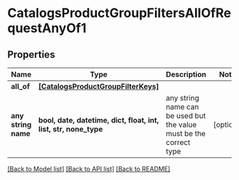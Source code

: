 # CatalogsProductGroupFiltersAllOfRequestAnyOf1


## Properties
Name | Type | Description | Notes
------------ | ------------- | ------------- | -------------
**all_of** | [**[CatalogsProductGroupFilterKeys]**](CatalogsProductGroupFilterKeys.md) |  | 
**any string name** | **bool, date, datetime, dict, float, int, list, str, none_type** | any string name can be used but the value must be the correct type | [optional]

[[Back to Model list]](../README.md#documentation-for-models) [[Back to API list]](../README.md#documentation-for-api-endpoints) [[Back to README]](../README.md)



